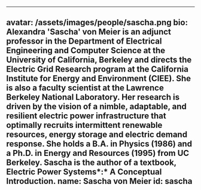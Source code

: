 ---
avatar: /assets/images/people/sascha.png
bio: Alexandra 'Sascha' von Meier is an adjunct professor in the Department of Electrical Engineering and Computer Science at the University of California, Berkeley and directs the Electric Grid Research program at the California Institute for Energy and Environment (CIEE). She is also a faculty scientist at the Lawrence Berkeley National Laboratory. Her research is driven by the vision of a nimble, adaptable, and resilient electric power infrastructure that optimally recruits intermittent renewable resources, energy storage and electric demand response. She holds a B.A. in Physics (1986) and a Ph.D. in Energy and Resources (1995) from UC Berkeley. Sascha is the author of a textbook, Electric Power Systems\*:\* A Conceptual Introduction.
name: Sascha von Meier
id: sascha
----
